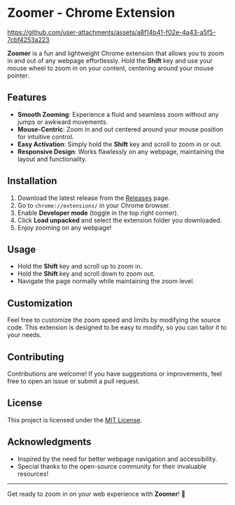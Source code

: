 # Zoomer - Chrome Extension

https://github.com/user-attachments/assets/a8f14b41-f02e-4a43-a5f5-7cbf4253a223

**Zoomer** is a fun and lightweight Chrome extension that allows you to zoom in and out of any webpage effortlessly. Hold the **Shift** key and use your mouse wheel to zoom in on your content, centering around your mouse pointer.

## Features

- **Smooth Zooming**: Experience a fluid and seamless zoom without any jumps or awkward movements.
- **Mouse-Centric**: Zoom in and out centered around your mouse position for intuitive control.
- **Easy Activation**: Simply hold the **Shift** key and scroll to zoom in or out.
- **Responsive Design**: Works flawlessly on any webpage, maintaining the layout and functionality.

## Installation

1. Download the latest release from the [Releases](https://github.com/yourusername/zoomer/releases) page.
2. Go to `chrome://extensions/` in your Chrome browser.
3. Enable **Developer mode** (toggle in the top right corner).
4. Click **Load unpacked** and select the extension folder you downloaded.
5. Enjoy zooming on any webpage!

## Usage

- Hold the **Shift** key and scroll up to zoom in.
- Hold the **Shift** key and scroll down to zoom out.
- Navigate the page normally while maintaining the zoom level.

## Customization

Feel free to customize the zoom speed and limits by modifying the source code. This extension is designed to be easy to modify, so you can tailor it to your needs.

## Contributing

Contributions are welcome! If you have suggestions or improvements, feel free to open an issue or submit a pull request.

## License

This project is licensed under the [MIT License](LICENSE).

## Acknowledgments

- Inspired by the need for better webpage navigation and accessibility.
- Special thanks to the open-source community for their invaluable resources!

---

Get ready to zoom in on your web experience with **Zoomer**! 🚀
